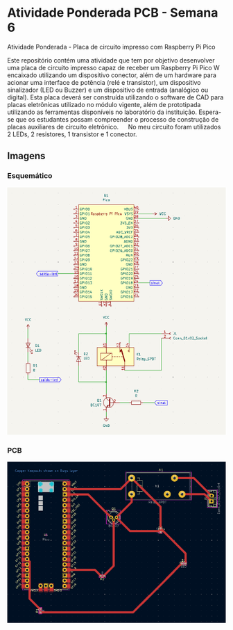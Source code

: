 # Atividade Ponderada PCB - Semana 6
Atividade Ponderada - Placa de circuito impresso com Raspberry Pi Pico

Este repositório contém uma atividade que tem por objetivo desenvolver uma placa de circuito impresso capaz de receber um Raspberry Pi Pico W encaixado utilizando um dispositivo conector, além de um hardware para acionar uma interface de potência (relé e transistor), um dispositivo sinalizador (LED ou Buzzer) e um dispositivo de entrada (analógico ou digital). Esta placa deverá ser construída utilizando o software de CAD para placas eletrônicas utilizado no módulo vigente, além de prototipada utilizando as ferramentas disponíveis no laboratório da instituição. Espera-se que os estudantes possam compreender o processo de construção de placas auxiliares de circuito eletrônico.
&emsp; No meu circuito foram utilizados 2 LEDs, 2 resistores, 1 transistor e 1 conector. 

## Imagens
### Esquemático
![Esquemático do Circuito](imagens/esquematico.png)
### PCB
![PCB](imagens/pcb.png)
